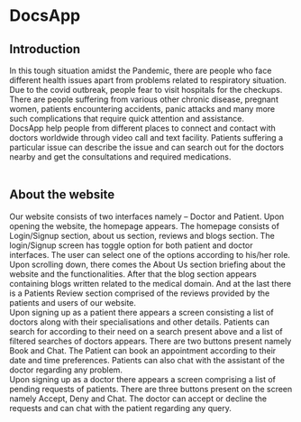 # DocsApp
## Introduction
In this tough situation amidst the Pandemic, there are people who face different 
health issues apart from problems related to respiratory situation. Due to the 
covid outbreak, people fear to visit hospitals for the checkups. There are people 
suffering from various other chronic disease, pregnant women, patients 
encountering accidents, panic attacks and many more such complications that 
require quick attention and assistance.<br>
DocsApp help people from different places to connect and contact with doctors 
worldwide through video call and text facility. Patients suffering a particular issue 
can describe the issue and can search out for the doctors nearby and get the 
consultations and required medications.<br><br>
## About the website
Our website consists of two interfaces namely – Doctor and Patient. Upon opening 
the website, the homepage appears. The homepage consists of Login/Signup 
section, about us section, reviews and blogs section. The login/Signup screen has 
toggle option for both patient and doctor interfaces. The user can select one of 
the options according to his/her role. Upon scrolling down, there comes the 
About Us section briefing about the website and the functionalities. After that the 
blog section appears containing blogs written related to the medical domain. And 
at the last there is a Patients Review section comprised of the reviews provided 
by the patients and users of our website.<br>
Upon signing up as a patient there appears a screen consisting a list of doctors 
along with their specialisations and other details. Patients can search for 
according to their need on a search present above and a list of filtered searches 
of doctors appears. There are two buttons present namely Book and Chat. The 
Patient can book an appointment according to their date and time preferences. 
Patients can also chat with the assistant of the doctor regarding any problem.<br>
Upon signing up as a doctor there appears a screen comprising a list of pending 
requests of patients. There are three buttons present on the screen namely 
Accept, Deny and Chat. The doctor can accept or decline the requests and can 
chat with the patient regarding any query.
